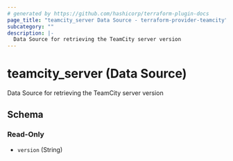 ```yaml
---
# generated by https://github.com/hashicorp/terraform-plugin-docs
page_title: "teamcity_server Data Source - terraform-provider-teamcity"
subcategory: ""
description: |-
  Data Source for retrieving the TeamCity server version
---
```


# teamcity_server (Data Source)

Data Source for retrieving the TeamCity server version



<!-- schema generated by tfplugindocs -->
## Schema

### Read-Only

- `version` (String)
